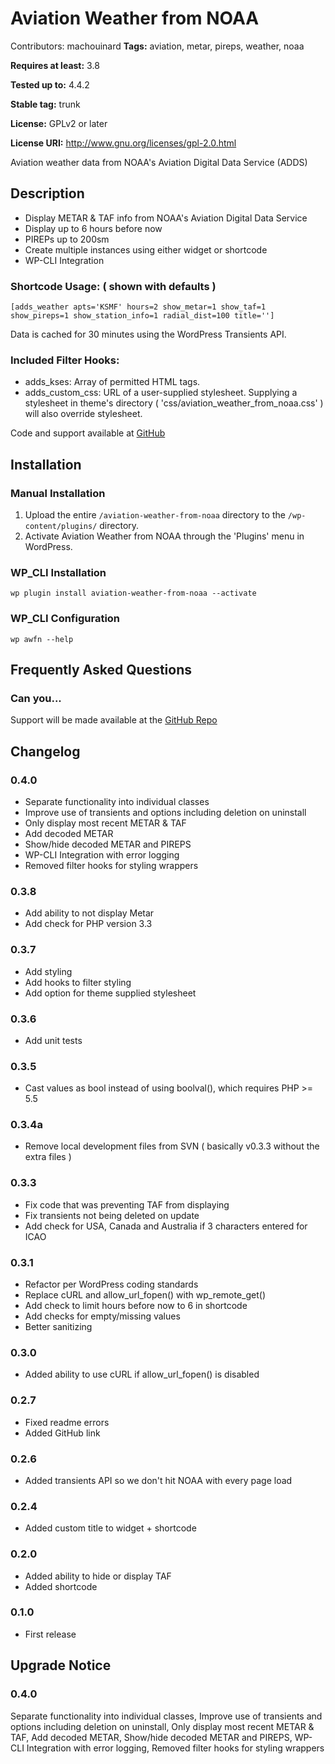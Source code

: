 # Aviation Weather from NOAA #

Contributors:		machouinard
**Tags:** 				aviation, metar, pireps, weather, noaa
  
**Requires at least:** 	3.8
  
**Tested up to:**      	4.4.2
  
**Stable tag:**        	trunk
  
**License:**           	GPLv2 or later
  
**License URI:**       	http://www.gnu.org/licenses/gpl-2.0.html
  

Aviation weather data from NOAA's Aviation Digital Data Service (ADDS)

## Description ##
* Display METAR & TAF info from NOAA's Aviation Digital Data Service
* Display up to 6 hours before now
* PIREPs up to 200sm
* Create multiple instances using either widget or shortcode
* WP-CLI Integration

### Shortcode Usage: ( shown with defaults ) ###
    [adds_weather apts='KSMF' hours=2 show_metar=1 show_taf=1 show_pireps=1 show_station_info=1 radial_dist=100 title='']

Data is cached for 30 minutes using the WordPress Transients API.

### Included Filter Hooks: ###
* adds_kses: Array of permitted HTML tags.
* adds_custom_css: URL of a user-supplied stylesheet.  Supplying a stylesheet in theme's directory ( 'css/aviation_weather_from_noaa.css' ) will also override stylesheet.

Code and support available at [GitHub](https://github.com/machouinard/aviation-weather-from-noaa "GitHub Repo")

## Installation ##

### Manual Installation ###

1. Upload the entire `/aviation-weather-from-noaa` directory to the `/wp-content/plugins/` directory.
2. Activate Aviation Weather from NOAA through the 'Plugins' menu in WordPress.

### WP_CLI Installation ###
    wp plugin install aviation-weather-from-noaa --activate

### WP_CLI Configuration ###
    wp awfn --help

## Frequently Asked Questions ##
### Can you... ###
Support will be made available at the [GitHub Repo](https://github.com/machouinard/aviation-weather-from-noaa "GitHub Repo")

## Changelog ##
### 0.4.0 ###
* Separate functionality into individual classes
* Improve use of transients and options including deletion on uninstall
* Only display most recent METAR & TAF
* Add decoded METAR
* Show/hide decoded METAR and PIREPS
* WP-CLI Integration with error logging
* Removed filter hooks for styling wrappers

### 0.3.8 ###
* Add ability to not display Metar
* Add check for PHP version 3.3

### 0.3.7 ###
* Add styling
* Add hooks to filter styling
* Add option for theme supplied stylesheet

### 0.3.6 ###
* Add unit tests

### 0.3.5 ###
* Cast values as bool instead of using boolval(), which requires PHP >= 5.5

### 0.3.4a ###
* Remove local development files from SVN ( basically v0.3.3 without the extra files )

### 0.3.3 ###
* Fix code that was preventing TAF from displaying
* Fix transients not being deleted on update
* Add check for USA, Canada and Australia if 3 characters entered for ICAO

### 0.3.1 ###
* Refactor per WordPress coding standards
* Replace cURL and allow_url_fopen() with wp_remote_get()
* Add check to limit hours before now to 6 in shortcode
* Add checks for empty/missing values
* Better sanitizing

### 0.3.0 ###
* Added ability to use cURL if allow_url_fopen() is disabled

### 0.2.7 ###
* Fixed readme errors
* Added GitHub link

### 0.2.6 ###
* Added transients API so we don't hit NOAA with every page load

### 0.2.4 ###
* Added custom title to widget + shortcode

### 0.2.0 ###
* Added ability to hide or display TAF
* Added shortcode

### 0.1.0 ###
* First release

## Upgrade Notice ##

### 0.4.0 ###
Separate functionality into individual classes, Improve use of transients and options including deletion on uninstall,
Only display most recent METAR & TAF, Add decoded METAR, Show/hide decoded METAR and PIREPS, WP-CLI Integration with error logging,
Removed filter hooks for styling wrappers
